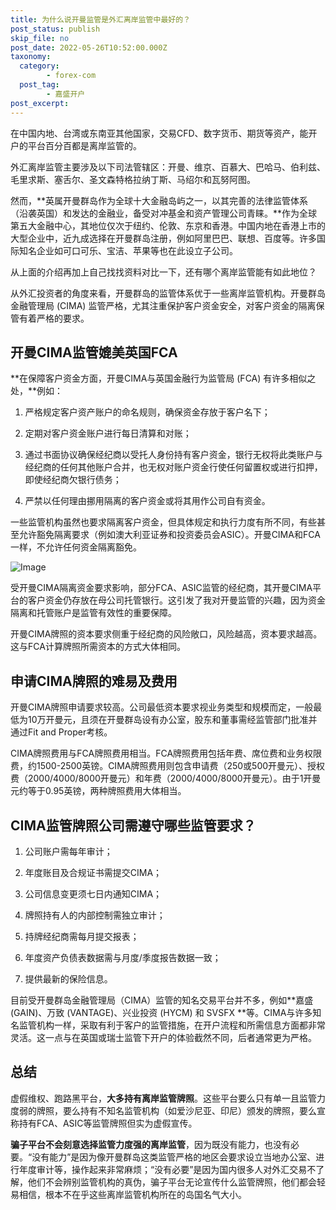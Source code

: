 ```yaml
---
title: 为什么说开曼监管是外汇离岸监管中最好的？
post_status: publish
skip_file: no
post_date: 2022-05-26T10:52:00.000Z
taxonomy:
  category:
        - forex-com
  post_tag:
        - 嘉盛开户
post_excerpt: 
---
```

在中国内地、台湾或东南亚其他国家，交易CFD、数字货币、期货等资产，能开户的平台百分百都是离岸监管的。

外汇离岸监管主要涉及以下司法管辖区：开曼、维京、百慕大、巴哈马、伯利兹、毛里求斯、塞舌尔、圣文森特格拉纳丁斯、马绍尔和瓦努阿图。

然而，**英属开曼群岛作为全球十大金融岛屿之一，以其完善的法律监管体系（沿袭英国）和发达的金融业，备受对冲基金和资产管理公司青睐。**作为全球第五大金融中心，其地位仅次于纽约、伦敦、东京和香港。中国内地在香港上市的大型企业中，近九成选择在开曼群岛注册，例如阿里巴巴、联想、百度等。许多国际知名企业如可口可乐、宝洁、苹果等也在此设立子公司。

从上面的介绍再加上自己找找资料对比一下，还有哪个离岸监管能有如此地位？

从外汇投资者的角度来看，开曼群岛的监管体系优于一些离岸监管机构。开曼群岛金融管理局 (CIMA) 监管严格，尤其注重保护客户资金安全，对客户资金的隔离保管有着严格的要求。

## 开曼CIMA监管媲美英国FCA

**在保障客户资金方面，开曼CIMA与英国金融行为监管局 (FCA) 有许多相似之处，**例如：

1. 严格规定客户资产账户的命名规则，确保资金存放于客户名下；

1. 定期对客户资金账户进行每日清算和对账；

1. 通过书面协议确保经纪商以受托人身份持有客户资金，银行无权将此类账户与经纪商的任何其他账户合并，也无权对账户资金行使任何留置权或进行扣押，即使经纪商欠银行债务；

1. 严禁以任何理由挪用隔离的客户资金或将其用作公司自有资金。

一些监管机构虽然也要求隔离客户资金，但具体规定和执行力度有所不同，有些甚至允许豁免隔离要求（例如澳大利亚证券和投资委员会ASIC）。开曼CIMA和FCA一样，不允许任何资金隔离豁免。

![Image](https://prod-files-secure.s3.us-west-2.amazonaws.com/39ed1227-6d7d-4570-be36-9ccd4a2c4241/bd849744-3fcb-4a37-8312-357962c8f065/image.png?X-Amz-Algorithm=AWS4-HMAC-SHA256&X-Amz-Content-Sha256=UNSIGNED-PAYLOAD&X-Amz-Credential=ASIAZI2LB46627WO2MWG%2F20250304%2Fus-west-2%2Fs3%2Faws4_request&X-Amz-Date=20250304T221418Z&X-Amz-Expires=3600&X-Amz-Security-Token=IQoJb3JpZ2luX2VjEL3%2F%2F%2F%2F%2F%2F%2F%2F%2F%2FwEaCXVzLXdlc3QtMiJIMEYCIQCLtOij3U6E98x6hEYZmu8VlQ2sKVFsyyVvUQlOXWIT7QIhAK54UvzR5d8lXkHAOG7XDQZSmBUChhQFlGUlVzk66AP0KogECPb%2F%2F%2F%2F%2F%2F%2F%2F%2F%2FwEQABoMNjM3NDIzMTgzODA1Igy9mhwZhBfV4IT4yB4q3AOsmyR81pBduOUxJOypGGCytLseszQGcwmjVCv5KD%2BBpI%2BJZdLwfsVn1mSGWMYKhgUaXTEZMpph%2BBMxB%2BZfYXls89n9Wt0sNYsd9%2FJFU1sNKBDYigR4lvsT0Lsi1hMKvberm%2BPU6x2e4lh8OMB9bN4HisN7MqqcdIVbbS6jLS5YG%2BwZ0YxY2j%2F%2F9YHoU89Q3z6TVRBnWN3rYBuxqFeuvgQKIPxZ12tawU6NjoeRFvmJZG2RnH93z9tsnU8%2FzwocuddmEnbdilTMHFl5bJvlWqEGwl8%2FarGV4WwqAl3zlaKaA6Fa4LpFiZ1Wo%2Bb5j2UoWzhsAdXgZPeTPsN5kE9uwpJG%2BH%2BBeBAcsjLS6kkx%2BiSx4HmooRUD%2F4NzjaOOteXRUKq50w2y6jSKjcFocc6lvh%2BK%2BmlbAZ6jL8EQr%2FJvWuMECRn21%2FoGSwWko5hxo%2BUDz9pQrondc6YPmcU13KkngF6aSkb9uNa8Sge3HAgcad6srVBWwJbrsYQ2rYvGTc%2BPyIheTi3RWvK2CCUiJRiLraFLBaYVpwxwRD%2BFFZjYy2baNUsD%2FF7cAbTag%2B8ZGyCGXU4aCYkYrCsfwuyPIGEt5UDvJAWOXsTIaQH5Hz7mPOyNj7FBegkq8WZMr%2Bmo%2BjCd252%2BBjqkAfHs9EArXjRbjGjkXzv%2F6vjt9LB6pIX6ejoLI8W%2FCTwvC%2FCBu46x0Gokl5%2BIzsBjXWCN0tZcTQyOc5kbborFKtkZym5EsbNdGHdJyh679BuAAsSqzp74TWv4ZvzoBEA4Q99HvmJM59p0tzm6ms2%2B0zdXwYWhz5mLRGEMTQd98jAKgDWc%2FWr24gSg4mUFIWgQHBEU%2Fx6KOllcExauj9Dte33uz0st&X-Amz-Signature=5ea56c43cb517eb524cb2d2a77a3332c8f73d2169b41fdcdf36c99d8116318db&X-Amz-SignedHeaders=host&x-id=GetObject)

受开曼CIMA隔离资金要求影响，部分FCA、ASIC监管的经纪商，其开曼CIMA平台的客户资金仍存放在母公司托管银行。这引发了我对开曼监管的兴趣，因为资金隔离和托管账户是监管有效性的重要保障。

开曼CIMA牌照的资本要求侧重于经纪商的风险敞口，风险越高，资本要求越高。这与FCA计算牌照所需资本的方式大体相同。

## **申请CIMA牌照的难易及费用**

开曼CIMA牌照申请要求较高。公司最低资本要求视业务类型和规模而定，一般最低为10万开曼元，且须在开曼群岛设有办公室，股东和董事需经监管部门批准并通过Fit and Proper考核。

CIMA牌照费用与FCA牌照费用相当。FCA牌照费用包括年费、席位费和业务权限费，约1500-2500英镑。CIMA牌照费用则包含申请费（250或500开曼元）、授权费（2000/4000/8000开曼元）和年费（2000/4000/8000开曼元）。由于1开曼元约等于0.95英镑，两种牌照费用大体相当。

## CIMA监管牌照公司需遵守哪些监管要求？

1. 公司账户需每年审计；

1. 年度账目及合规证书需提交CIMA；

1. 公司信息变更须七日内通知CIMA；

1. 牌照持有人的内部控制需独立审计；

1. 持牌经纪商需每月提交报表；

1. 年度资产负债表数据需与月度/季度报告数据一致；

1. 提供最新的保险信息。

目前受开曼群岛金融管理局（CIMA）监管的知名交易平台并不多，例如**嘉盛 (GAIN)、万致 (VANTAGE)、兴业投资 (HYCM) 和 SVSFX **等。CIMA与许多知名监管机构一样，采取有利于客户的监管措施，在开户流程和所需信息方面都非常灵活。这一点与在英国或瑞士监管下开户的体验截然不同，后者通常更为严格。

## 总结

虚假维权、跑路黑平台，**大多持有离岸监管牌照**。这些平台要么只有单一且监管力度弱的牌照，要么持有不知名监管机构（如爱沙尼亚、印尼）颁发的牌照，要么宣称持有FCA、ASIC等监管牌照但实为虚假宣传。

**骗子平台不会刻意选择监管力度强的离岸监管**，因为既没有能力，也没有必要。“没有能力”是因为像开曼群岛这类监管严格的地区会要求设立当地办公室、进行年度审计等，操作起来非常麻烦；“没有必要”是因为国内很多人对外汇交易不了解，他们不会辨别监管机构的真伪，骗子平台无论宣传什么监管牌照，他们都会轻易相信，根本不在乎这些离岸监管机构所在的岛国名气大小。